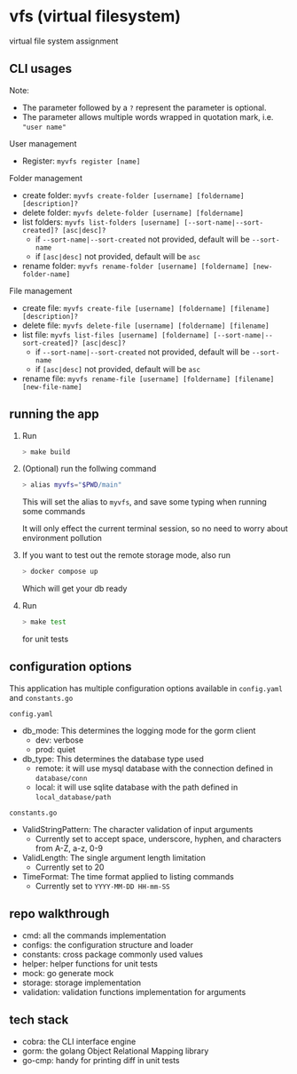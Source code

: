 # vfs (virtual filesystem)

virtual file system assignment

## CLI usages

Note:

- The parameter followed by a `?` represent the parameter is optional.
- The parameter allows multiple words wrapped in quotation mark, i.e. `"user name"`

User management

- Register: `myvfs register [name]`

Folder management

- create folder: `myvfs create-folder [username] [foldername] [description]?`
- delete folder: `myvfs delete-folder [username] [foldername]`
- list folders: `myvfs list-folders [username] [--sort-name|--sort-created]? [asc|desc]?`
  - if `--sort-name|--sort-created` not provided, default will be `--sort-name`
  - if `[asc|desc]` not provided, default will be `asc`
- rename folder: `myvfs rename-folder [username] [foldername] [new-folder-name]`

File management

- create file: `myvfs create-file [username] [foldername] [filename] [description]?`
- delete file: `myvfs delete-file [username] [foldername] [filename]`
- list file: `myvfs list-files [username] [foldername] [--sort-name|--sort-created]? [asc|desc]?`
  - if `--sort-name|--sort-created` not provided, default will be `--sort-name`
  - if `[asc|desc]` not provided, default will be `asc`
- rename file: `myvfs rename-file [username] [foldername] [filename] [new-file-name]`

## running the app

1. Run

    ``` bash
    > make build
    ```

2. (Optional) run the follwing command

    ``` bash
    > alias myvfs="$PWD/main"
    ```

    This will set the alias to `myvfs`, and save some typing when running some commands

    It will only effect the current terminal session, so no need to worry about environment pollution
3. If you want to test out the remote storage mode, also run

    ```bash
    > docker compose up
    ```

    Which will get your db ready
4. Run

    ```bash
    > make test
    ```

    for unit tests

## configuration options

This application has multiple configuration options available in `config.yaml` and `constants.go`

`config.yaml`

- db_mode: This determines the logging mode for the gorm client
  - dev: verbose
  - prod: quiet
- db_type: This determines the database type used
  - remote: it will use mysql database with the connection defined in `database/conn`
  - local: it will use sqlite database with the path defined in `local_database/path`

`constants.go`

- ValidStringPattern: The character validation of input arguments
  - Currently set to accept space, underscore, hyphen, and characters from A-Z, a-z, 0-9
- ValidLength: The single argument length limitation
  - Currently set to 20
- TimeFormat: The time format applied to listing commands
  - Currently set to `YYYY-MM-DD HH-mm-SS`

## repo walkthrough

- cmd: all the commands implementation
- configs: the configuration structure and loader
- constants: cross package commonly used values
- helper: helper functions for unit tests
- mock: go generate mock
- storage: storage implementation
- validation: validation functions implementation for arguments

## tech stack

- cobra: the CLI interface engine
- gorm: the golang Object Relational Mapping library
- go-cmp: handy for printing diff in unit tests

